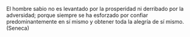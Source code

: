 El hombre sabio no es levantado por la prosperidad ni derribado por la adversidad; porque siempre se ha esforzado por confiar predominantemente en sí mismo y obtener toda la alegría de sí mismo. (Seneca)
